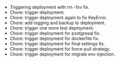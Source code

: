 - Triggering deployment with rm -fsv fix.
- Chore: trigger deployment.
- Chore: trigger deployment again to fix KeyError.
- Chore: add logging and backup to deployment.
- Chore: trigger one more test deployment.
- Chore: trigger deployment for postgresql fix.
- Chore: trigger deployment for dockerfile fix.
- Chore: trigger deployment for final settings fix.
- Chore: trigger deployment for force-pull strategy.
- Chore: trigger deployment for migrate env injection.